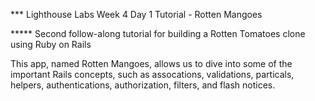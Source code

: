 *** Lighthouse Labs Week 4 Day 1 Tutorial - Rotten Mangoes

***** Second follow-along tutorial for building a Rotten Tomatoes clone using Ruby on Rails

This app, named Rotten Mangoes, allows us to dive into some of the important Rails concepts, such as assocations, validations, particals, helpers, authentications, authorization, filters, and flash notices.